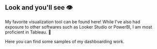 ## Look and you'll see 👁️
My favorite visualization tool can be found here! While I've also had exposure to other softwares such as Looker Studio or PowerBI, I am most proficient in Tableau. 🤌  

Here you can find some samples of my dashboarding work.
